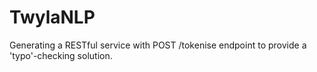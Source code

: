 # TwylaNLP
Generating a RESTful service with POST /tokenise endpoint to provide a 'typo'-checking solution.
